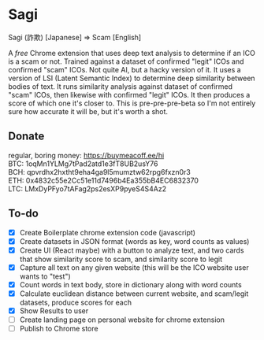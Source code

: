 # Sagi
Sagi (詐欺) [Japanese] => Scam [English]

A *free* Chrome extension that uses deep text analysis to determine if an ICO is a scam or not. Trained against a dataset of confirmed "legit" ICOs and confirmed "scam" ICOs. Not quite AI, but a hacky version of it. It uses a version of LSI (Latent Semantic Index) to determine deep similarity between bodies of text. It runs similarity analysis against dataset of confirmed "scam" ICOs, then likewise with confirmed "legit" ICOs. It then produces a score of which one it's closer to. This is pre-pre-pre-beta so I'm not entirely sure how accurate it will be, but it's worth a shot.

## Donate
regular, boring money: https://buymeacoff.ee/hi  
BTC: 1oqMn1YLMg7tPad2atd1e3fT8UB2usY76  
BCH: qpvrdhx2hxtht9eha4ga9l5mumztw62rpg6fxzn0r3  
ETH: 0x4832c55e2Cc51e11d7496b4Ea355bB4EC6832370  
LTC: LMxDyPFyo7tAFag2ps2esXP9pyeS4S4Az2  




## To-do  
- [x] Create Boilerplate chrome extension code (javascript)    
- [x] Create datasets in JSON format (words as key, word counts as values)  
- [x] Create UI (React maybe) with a button to analyze text, and two cards that show similarity score to scam, and similarity score to legit  
- [x] Capture all text on any given website (this will be the ICO website user wants to "test")  
- [x] Count words in text body, store in dictionary along with word counts  
- [x] Calculate euclidean distance between current website, and scam/legit datasets, produce scores for each  
- [x] Show Results to user  
- [ ] Create landing page on personal website for chrome extension  
- [ ] Publish to Chrome store
